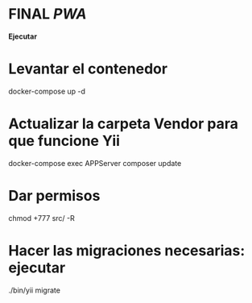 # FINAL ***PWA***

**Ejecutar**
# Levantar el contenedor
docker-compose up -d
# Actualizar la carpeta Vendor para que funcione Yii
docker-compose exec APPServer composer update
# Dar permisos
chmod +777 src/ -R
# Hacer las migraciones necesarias: ejecutar
./bin/yii migrate

